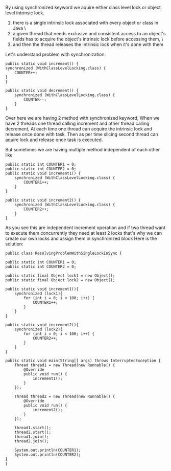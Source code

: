By using synchronized keyword we aquire either class level lock or object level intrinsic lock. 
1. there is a single intrinsic lock associated with every object or class in Java \
2. a given  thread that needs exclusive and consistent access to an object's fields
has to acquire the object's intrinsic lock before accessing them, \
3. and then the thread releases the intrinsic lock when it's done with them 

Let's understand problem with synchronization:

    public static void increment() {
    synchronized (WithClassLevelLocking.class) {
        COUNTER++;
    }
    }

    public static void decrement() {
        synchronized (WithClassLevelLocking.class) {
            COUNTER--;
        }
    }

Over here we are having 2 method with 
synchronized keyword, When we have 2 
threads one thread calling increment 
and other thread calling decrement, 
At each time one thread can acquire 
the intrinsic lock and release once done with task. 
Then as per time slicing second thread can aquire lock and release once task is executed.


But sometimes we are having multiple method independent of each other like
    
    public static int COUNTER1 = 0;
    public static int COUNTER2 = 0;
    public static void increment1() {
        synchronized (WithClassLevelLocking.class) {
            COUNTER1++;
        }
    }

    public static void increment2() {
        synchronized (WithClassLevelLocking.class) {
            COUNTER2++;
        }
    }

As you see this are independent increment operation and if two thread want to execute them concurrently they need at least 2 locks that's why we can create our own locks and assign them in synchronized block
Here is the solution:
     
    public class ResolvingProblemWithSingleLockInSync {

    public static int COUNTER1 = 0;
    public static int COUNTER2 = 0;

    public static final Object lock1 = new Object();
    public static final Object lock2 = new Object();

    public static void increment1(){
        synchronized (lock1){
            for (int i = 0; i < 100; i++) {
                COUNTER1++;
            }
        }
    }

    public static void increment2(){
        synchronized (lock2){
            for (int i = 0; i < 100; i++) {
                COUNTER2++;
            }
        }
    }

    public static void main(String[] args) throws InterruptedException {
        Thread thread1 = new Thread(new Runnable() {
            @Override
            public void run() {
                increment1();
            }
        });

        Thread thread2 = new Thread(new Runnable() {
            @Override
            public void run() {
                increment2();
            }
        });

        thread1.start();
        thread2.start();
        thread1.join();
        thread2.join();

        System.out.println(COUNTER1);
        System.out.println(COUNTER2);
    }
    }
